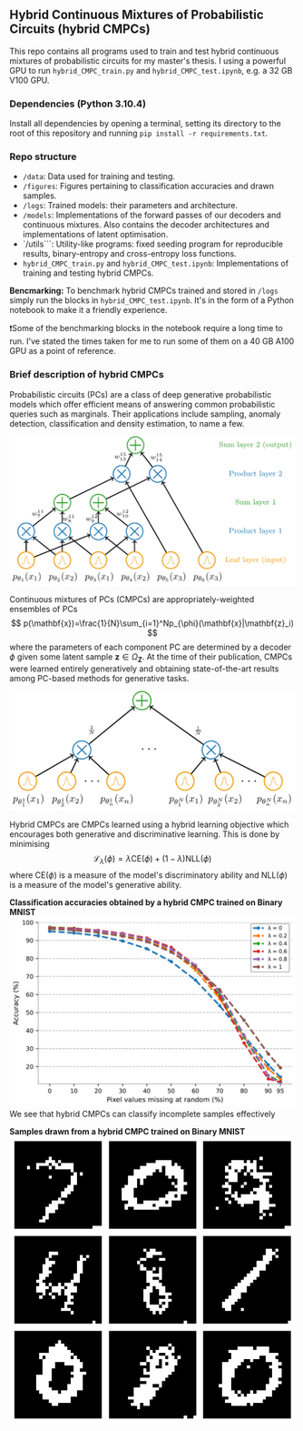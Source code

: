 ## Hybrid Continuous Mixtures of Probabilistic Circuits (hybrid CMPCs)

This repo contains all programs used to train and test hybrid continuous mixtures of probabilistic circuits for my master's thesis. I using a powerful GPU to run `hybrid_CMPC_train.py` and `hybrid_CMPC_test.ipynb`, e.g. a 32 GB V100 GPU.

### Dependencies (Python 3.10.4)

Install all dependencies by opening a terminal, setting its directory to the root of this repository and running `pip install -r requirements.txt`.

### Repo structure
- `/data`: Data used for training and testing.
- `/figures`: Figures pertaining to classification accuracies and drawn samples.
- `/logs`: Trained models: their parameters and architecture.
- `/models`: Implementations of the forward passes of our decoders and continuous mixtures. Also contains the decoder architectures and implementations of latent optimisation.
- `/utils```: Utility-like programs: fixed seeding program for reproducible results, binary-entropy and cross-entropy loss functions.
- `hybrid_CMPC_train.py` and `hybrid_CMPC_test.ipynb`: Implementations of training and testing hybrid CMPCs. 

**Bencmarking:** To benchmark hybrid CMPCs trained and stored in `/logs` simply run the blocks in `hybrid_CMPC_test.ipynb`. It's in the form of a Python notebook to make it a friendly experience.

❗Some of the benchmarking blocks in the notebook require a long time to run. I've stated the times taken for me to run some of them on a 40 GB A100 GPU as a point of reference.

### Brief description of hybrid CMPCs
Probabilistic circuits (PCs) are a class of deep generative probabilistic models which offer efficient means of answering common probabilistic queries such as marginals. Their applications include sampling, anomaly detection, classification and density estimation, to name a few.

![pic_1](figures/pc_example_layered.png)

Continuous mixtures of PCs (CMPCs) are appropriately-weighted ensembles of PCs
$$
p(\mathbf{x})=\frac{1}{N}\sum_{i=1}^Np_{\phi}(\mathbf{x}|\mathbf{z}_i)
$$
where the parameters of each component PC are determined by a decoder $\phi$ given some latent sample $\mathbf{z}\in\Omega_{\mathbf{Z}}$. At the time of their publication, CMPCs were learned entirely generatively and obtaining state-of-the-art results among PC-based methods for generative tasks.

![pic_2](figures/cmpc_ffm.png)

Hybrid CMPCs are CMPCs learned using a hybrid learning objective which encourages both generative and discriminative learning. This is done by minimising
$$
\mathcal{L}_{\lambda}(\phi)=\lambda\text{CE}(\phi)+(1-\lambda)\text{NLL}(\phi)
$$
where $\text{CE}(\phi)$ is a measure of the model's discriminatory ability and $\text{NLL}(\phi)$ is a measure of the model's generative ability.

**Classification accuracies obtained by a hybrid CMPC trained on Binary MNIST**
![pic_3](figures/accuracies.png)
We see that hybrid CMPCs can classify incomplete samples effectively

**Samples drawn from a hybrid CMPC trained on Binary MNIST**
![pic_3](figures/samples.png)
